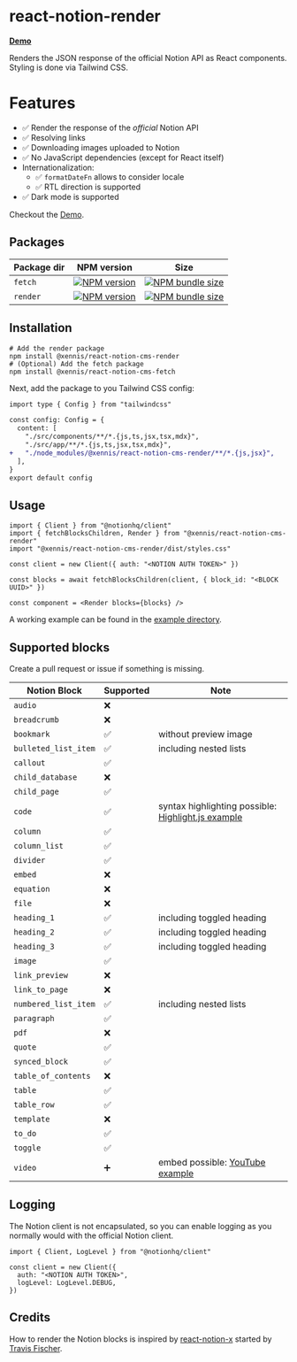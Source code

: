 # react-notion-render

**[Demo](https://xennis.github.io/react-notion-render/)**

Renders the JSON response of the official Notion API as React components. Styling is done via Tailwind CSS.

# Features

- ✅ Render the response of the _official_ Notion API
- ✅ Resolving links
- ✅ Downloading images uploaded to Notion
- ✅ No JavaScript dependencies (except for React itself)
- Internationalization:
  - ✅ `formatDateFn` allows to consider locale
  - ✅ RTL direction is supported
- ✅ Dark mode is supported

Checkout the [Demo](https://xennis.github.io/react-notion-render/).

## Packages

| Package dir | NPM version                                                                                                                                       | Size                                                                                                                                                                   |
| ----------- | ------------------------------------------------------------------------------------------------------------------------------------------------- | ---------------------------------------------------------------------------------------------------------------------------------------------------------------------- |
| `fetch`     | [![NPM version](https://img.shields.io/npm/v/@xennis/react-notion-cms-fetch.svg)](https://www.npmjs.com/package/@xennis/react-notion-cms-fetch)   | [![NPM bundle size](https://img.shields.io/bundlephobia/minzip/@xennis/react-notion-cms-fetch.svg)](https://bundlephobia.com/package/@xennis/react-notion-cms-fetch)   |
| `render`    | [![NPM version](https://img.shields.io/npm/v/@xennis/react-notion-cms-render.svg)](https://www.npmjs.com/package/@xennis/react-notion-cms-render) | [![NPM bundle size](https://img.shields.io/bundlephobia/minzip/@xennis/react-notion-cms-render.svg)](https://bundlephobia.com/package/@xennis/react-notion-cms-render) |

## Installation

```shell
# Add the render package
npm install @xennis/react-notion-cms-render
# (Optional) Add the fetch package
npm install @xennis/react-notion-cms-fetch
```

Next, add the package to you Tailwind CSS config:

```diff
import type { Config } from "tailwindcss"

const config: Config = {
  content: [
    "./src/components/**/*.{js,ts,jsx,tsx,mdx}",
    "./src/app/**/*.{js,ts,jsx,tsx,mdx}",
+   "./node_modules/@xennis/react-notion-cms-render/**/*.{js,jsx}",
  ],
}
export default config
```

## Usage

```tsx
import { Client } from "@notionhq/client"
import { fetchBlocksChildren, Render } from "@xennis/react-notion-cms-render"
import "@xennis/react-notion-cms-render/dist/styles.css"

const client = new Client({ auth: "<NOTION AUTH TOKEN>" })

const blocks = await fetchBlocksChildren(client, { block_id: "<BLOCK UUID>" })

const component = <Render blocks={blocks} />
```

A working example can be found in the [example directory](https://github.com/Xennis/react-notion-render/blob/main/examples/nextjs/src/app/page.tsx).

## Supported blocks

Create a pull request or issue if something is missing.

| Notion Block         | Supported | Note                                                                                                      |
| -------------------- | --------- | --------------------------------------------------------------------------------------------------------- |
| `audio`              | ❌        |                                                                                                           |
| `breadcrumb`         | ❌        |                                                                                                           |
| `bookmark`           | ✅        | without preview image                                                                                     |
| `bulleted_list_item` | ✅        | including nested lists                                                                                    |
| `callout`            | ✅        |                                                                                                           |
| `child_database`     | ❌        |                                                                                                           |
| `child_page`         | ✅        |                                                                                                           |
| `code`               | ✅        | syntax highlighting possible: [Highlight.js example](https://xennis.github.io/react-notion-render/custom) |
| `column`             | ✅        |                                                                                                           |
| `column_list`        | ✅        |                                                                                                           |
| `divider`            | ✅        |                                                                                                           |
| `embed`              | ❌        |                                                                                                           |
| `equation`           | ❌        |                                                                                                           |
| `file`               | ❌        |                                                                                                           |
| `heading_1`          | ✅        | including toggled heading                                                                                 |
| `heading_2`          | ✅        | including toggled heading                                                                                 |
| `heading_3`          | ✅        | including toggled heading                                                                                 |
| `image`              | ✅        |                                                                                                           |
| `link_preview`       | ❌        |                                                                                                           |
| `link_to_page`       | ❌        |                                                                                                           |
| `numbered_list_item` | ✅        | including nested lists                                                                                    |
| `paragraph`          | ✅        |                                                                                                           |
| `pdf`                | ❌        |                                                                                                           |
| `quote`              | ✅        |                                                                                                           |
| `synced_block`       | ✅        |                                                                                                           |
| `table_of_contents`  | ❌        |                                                                                                           |
| `table`              | ✅        |                                                                                                           |
| `table_row`          | ✅        |                                                                                                           |
| `template`           | ❌        |                                                                                                           |
| `to_do`              | ✅        |                                                                                                           |
| `toggle`             | ✅        |                                                                                                           |
| `video`              | ➕        | embed possible: [YouTube example](https://xennis.github.io/react-notion-render/custom)                    |

## Logging

The Notion client is not encapsulated, so you can enable logging as you normally would with the official Notion client.

```tsx
import { Client, LogLevel } from "@notionhq/client"

const client = new Client({
  auth: "<NOTION AUTH TOKEN>",
  logLevel: LogLevel.DEBUG,
})
```

## Credits

How to render the Notion blocks is inspired by [react-notion-x](https://github.com/NotionX/react-notion-x) started by [Travis Fischer](https://github.com/transitive-bullshit).
